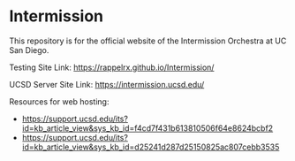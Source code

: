 # Intermission

This repository is for the official website of the Intermission Orchestra at UC San Diego.

Testing Site Link: https://rappelrx.github.io/Intermission/

UCSD Server Site Link: https://intermission.ucsd.edu/ 

Resources for web hosting:
- https://support.ucsd.edu/its?id=kb_article_view&sys_kb_id=f4cd7f431b613810506f64e8624bcbf2
- https://support.ucsd.edu/its?id=kb_article_view&sys_kb_id=d25241d287d25150825ac807cebb3535 
